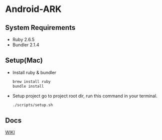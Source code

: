 # Android-ARK

## System Requirements
* Ruby 2.6.5
* Bundler 2.1.4

## Setup(Mac)
- Install ruby & bundler
  ```sh
  brew install ruby
  bundle install
  ```
- Setup project
  go to project root dir, run this command in your terminal.
  ```sh
  ./scripts/setup.sh
  ```

## Docs
[WIKI](https://github.com/TW-Smart-CoE/ARK-WIKI)
